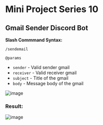 # Mini Project Series 10
## Gmail Sender Discord Bot

**Slash Commmand Syntax:**

`/sendemail`

`@params`
- `sender` - Valid sender gmail
- `receiver` - Valid receiver gmail
- `subject` - Title of the gmail
- `body` - Message body of the gmail

![image](https://github.com/user-attachments/assets/9393fedd-17b2-43dc-a77b-0085bd0dbc91)

### Result:
![image](https://github.com/user-attachments/assets/ffcba755-ed6a-4e2c-b4df-32311f012b0d)


